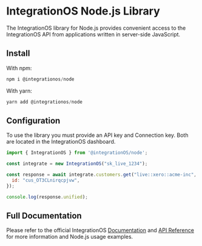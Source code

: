 # IntegrationOS Node.js Library

The IntegrationOS library for Node.js provides convenient access to the IntegrationOS API from applications written in server-side JavaScript.

## Install

With npm:

```jsx
npm i @integrationos/node
```

With yarn:

```jsx
yarn add @integrationos/node
```

## Configuration

To use the library you must provide an API key and Connection key. Both are located in the IntegrationOS dashboard. 

```jsx
import { IntegrationOS } from '@integrationOS/node';

const integrate = new IntegrationOS("sk_live_1234");

const response = await integrate.customers.get("live::xero::acme-inc", {
  id: "cus_OT3CLnirqcpjvw",
});

console.log(response.unified);
```

## Full Documentation

Please refer to the official IntegrationOS [Documentation](https://docs.integrationos.com/docs/setup) and [API Reference](https://docs.integrationos.com/reference) for more information and Node.js usage examples.